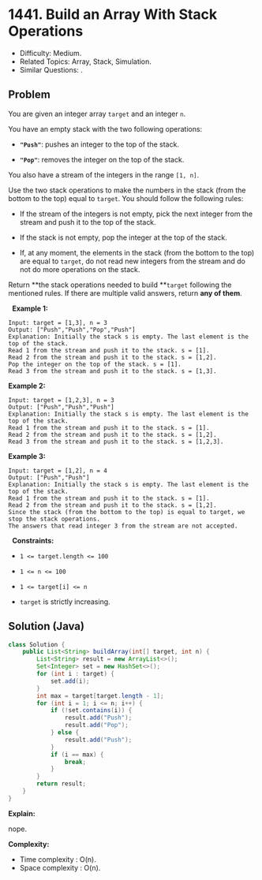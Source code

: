 # 1441. Build an Array With Stack Operations

- Difficulty: Medium.
- Related Topics: Array, Stack, Simulation.
- Similar Questions: .

## Problem

You are given an integer array ```target``` and an integer ```n```.

You have an empty stack with the two following operations:


	
- **```"Push"```**: pushes an integer to the top of the stack.
	
- **```"Pop"```**: removes the integer on the top of the stack.


You also have a stream of the integers in the range ```[1, n]```.

Use the two stack operations to make the numbers in the stack (from the bottom to the top) equal to ```target```. You should follow the following rules:


	
- If the stream of the integers is not empty, pick the next integer from the stream and push it to the top of the stack.
	
- If the stack is not empty, pop the integer at the top of the stack.
	
- If, at any moment, the elements in the stack (from the bottom to the top) are equal to ```target```, do not read new integers from the stream and do not do more operations on the stack.


Return **the stack operations needed to build **```target``` following the mentioned rules. If there are multiple valid answers, return **any of them**.

 
**Example 1:**

```
Input: target = [1,3], n = 3
Output: ["Push","Push","Pop","Push"]
Explanation: Initially the stack s is empty. The last element is the top of the stack.
Read 1 from the stream and push it to the stack. s = [1].
Read 2 from the stream and push it to the stack. s = [1,2].
Pop the integer on the top of the stack. s = [1].
Read 3 from the stream and push it to the stack. s = [1,3].
```

**Example 2:**

```
Input: target = [1,2,3], n = 3
Output: ["Push","Push","Push"]
Explanation: Initially the stack s is empty. The last element is the top of the stack.
Read 1 from the stream and push it to the stack. s = [1].
Read 2 from the stream and push it to the stack. s = [1,2].
Read 3 from the stream and push it to the stack. s = [1,2,3].
```

**Example 3:**

```
Input: target = [1,2], n = 4
Output: ["Push","Push"]
Explanation: Initially the stack s is empty. The last element is the top of the stack.
Read 1 from the stream and push it to the stack. s = [1].
Read 2 from the stream and push it to the stack. s = [1,2].
Since the stack (from the bottom to the top) is equal to target, we stop the stack operations.
The answers that read integer 3 from the stream are not accepted.
```

 
**Constraints:**


	
- ```1 <= target.length <= 100```
	
- ```1 <= n <= 100```
	
- ```1 <= target[i] <= n```
	
- ```target``` is strictly increasing.



## Solution (Java)

```java
class Solution {
    public List<String> buildArray(int[] target, int n) {
        List<String> result = new ArrayList<>();
        Set<Integer> set = new HashSet<>();
        for (int i : target) {
            set.add(i);
        }
        int max = target[target.length - 1];
        for (int i = 1; i <= n; i++) {
            if (!set.contains(i)) {
                result.add("Push");
                result.add("Pop");
            } else {
                result.add("Push");
            }
            if (i == max) {
                break;
            }
        }
        return result;
    }
}
```

**Explain:**

nope.

**Complexity:**

* Time complexity : O(n).
* Space complexity : O(n).
